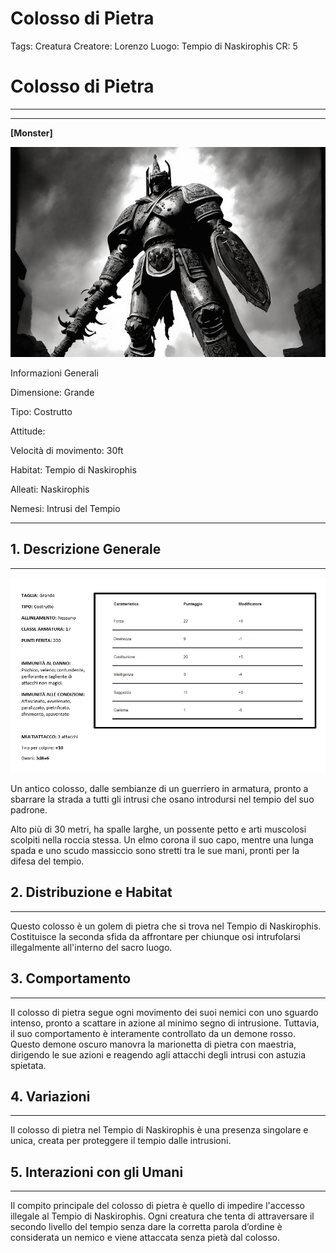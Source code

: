 # Colosso di Pietra

Tags: Creatura
Creatore: Lorenzo
Luogo: Tempio di Naskirophis
CR: 5

# Colosso di Pietra

---

---

**[Monster]**

![blkmndy-a-stone-colossus-in-stone-armor-with-stone-sword-and-shield-inside-a-temple-black-and-w (1).png](blkmndy-a-stone-colossus-in-stone-armor-with-stone-sword-and-shield-inside-a-temple-black-and-w_(1).png)

Informazioni Generali

Dimensione: Grande

Tipo: Costrutto

Attitude:

Velocità di movimento: 30ft

Habitat: Tempio di Naskirophis

Alleati: Naskirophis

Nemesi: Intrusi del Tempio

---

## 1. Descrizione Generale

---

![Screenshot 2023-10-02 145757.png](Screenshot_2023-10-02_145757.png)

Un antico colosso, dalle sembianze di un guerriero in armatura, pronto a sbarrare la strada a tutti gli intrusi che osano introdursi nel tempio del suo padrone.

Alto più di 30 metri, ha spalle larghe, un possente petto e arti muscolosi scolpiti nella roccia stessa. Un elmo corona il suo capo, mentre una lunga spada e uno scudo massiccio sono stretti tra le sue mani, pronti per la difesa del tempio.

## 2. Distribuzione e Habitat

---

Questo colosso è un golem di pietra che si trova nel Tempio di Naskirophis. Costituisce la seconda sfida da affrontare per chiunque osi intrufolarsi illegalmente all'interno del sacro luogo.

## 3. Comportamento

---

Il colosso di pietra segue ogni movimento dei suoi nemici con uno sguardo intenso, pronto a scattare in azione al minimo segno di intrusione. Tuttavia, il suo comportamento è interamente controllato da un demone rosso. Questo demone oscuro manovra la marionetta di pietra con maestria, dirigendo le sue azioni e reagendo agli attacchi degli intrusi con astuzia spietata.

## 4. Variazioni

---

Il colosso di pietra nel Tempio di Naskirophis è una presenza singolare e unica, creata per proteggere il tempio dalle intrusioni.

## 5. Interazioni con gli Umani

---

Il compito principale del colosso di pietra è quello di impedire l'accesso illegale al Tempio di Naskirophis. Ogni creatura che tenta di attraversare il secondo livello del tempio senza dare la corretta parola d’ordine è considerata un nemico e viene attaccata senza pietà dal colosso.